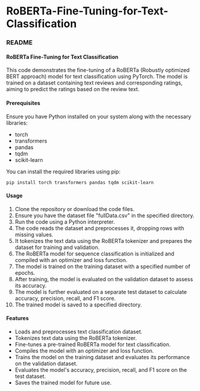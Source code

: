# RoBERTa-Fine-Tuning-for-Text-Classification

### README

#### RoBERTa Fine-Tuning for Text Classification

This code demonstrates the fine-tuning of a RoBERTa (Robustly optimized BERT approach) model for text classification using PyTorch. The model is trained on a dataset containing text reviews and corresponding ratings, aiming to predict the ratings based on the review text.

#### Prerequisites

Ensure you have Python installed on your system along with the necessary libraries:
- torch
- transformers
- pandas
- tqdm
- scikit-learn

You can install the required libraries using pip:

```
pip install torch transformers pandas tqdm scikit-learn
```

#### Usage

1. Clone the repository or download the code files.
2. Ensure you have the dataset file "fullData.csv" in the specified directory.
3. Run the code using a Python interpreter.
4. The code reads the dataset and preprocesses it, dropping rows with missing values.
5. It tokenizes the text data using the RoBERTa tokenizer and prepares the dataset for training and validation.
6. The RoBERTa model for sequence classification is initialized and compiled with an optimizer and loss function.
7. The model is trained on the training dataset with a specified number of epochs.
8. After training, the model is evaluated on the validation dataset to assess its accuracy.
9. The model is further evaluated on a separate test dataset to calculate accuracy, precision, recall, and F1 score.
10. The trained model is saved to a specified directory.

#### Features

- Loads and preprocesses text classification dataset.
- Tokenizes text data using the RoBERTa tokenizer.
- Fine-tunes a pre-trained RoBERTa model for text classification.
- Compiles the model with an optimizer and loss function.
- Trains the model on the training dataset and evaluates its performance on the validation dataset.
- Evaluates the model's accuracy, precision, recall, and F1 score on the test dataset.
- Saves the trained model for future use.

